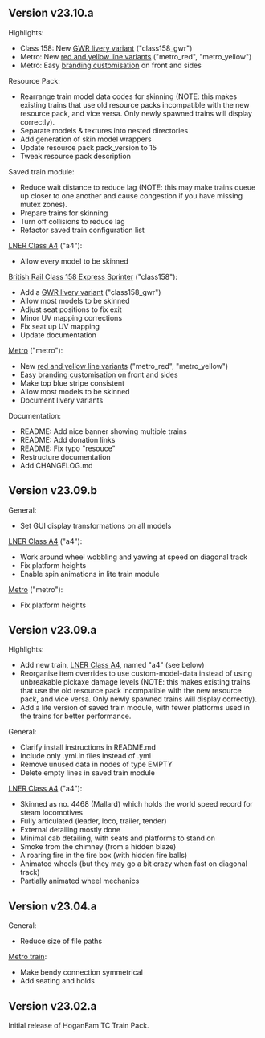 Version v23.10.a
----------------

Highlights:
 - Class 158: New [GWR livery variant](docs/class158.md#variants) ("class158\_gwr")
 - Metro: New [red and yellow line variants](docs/metro.md#variants) ("metro\_red", "metro\_yellow")
 - Metro: Easy [branding customisation](docs/metro.md#customisation) on front and sides

Resource Pack:
 - Rearrange train model data codes for skinning (NOTE: this makes existing
   trains that use old resource packs incompatible with the new resource pack,
   and vice versa. Only newly spawned trains will display correctly).
 - Separate models & textures into nested directories
 - Add generation of skin model wrappers
 - Update resource pack pack\_version to 15
 - Tweak resource pack description

Saved train module:
 - Reduce wait distance to reduce lag (NOTE: this may make trains queue up
   closer to one another and cause congestion if you have missing mutex zones).
 - Prepare trains for skinning
 - Turn off collisions to reduce lag
 - Refactor saved train configuration list

[LNER Class A4](docs/a4.md) ("a4"):
 - Allow every model to be skinned

[British Rail Class 158 Express Sprinter](docs/class158.md) ("class158"):
 - Add a [GWR livery variant](docs/class158.md#variants) ("class158\_gwr")
 - Allow most models to be skinned
 - Adjust seat positions to fix exit
 - Minor UV mapping corrections
 - Fix seat up UV mapping
 - Update documentation

[Metro](docs/metro.md) ("metro"):
 - New [red and yellow line variants](docs/metro.md#variants) ("metro\_red", "metro\_yellow")
 - Easy [branding customisation](docs/metro.md#customisation) on front and sides
 - Make top blue stripe consistent
 - Allow most models to be skinned
 - Document livery variants

Documentation:
 - README: Add nice banner showing multiple trains
 - README: Add donation links
 - README: Fix typo "resouce"
 - Restructure documentation
 - Add CHANGELOG.md


Version v23.09.b
----------------

General:
 - Set GUI display transformations on all models

[LNER Class A4](docs/a4.md) ("a4"):
 - Work around wheel wobbling and yawing at speed on diagonal track
 - Fix platform heights
 - Enable spin animations in lite train module

[Metro](docs/metro.md) ("metro"):
 - Fix platform heights


Version v23.09.a
----------------

Highlights:
 - Add new train, [LNER Class A4](docs/a4.md), named "a4" (see below)
 - Reorganise item overrides to use custom-model-data instead of using
   unbreakable pickaxe damage levels (NOTE: this makes existing trains
   that use the old resource pack incompatible with the new resource
   pack, and vice versa. Only newly spawned trains will display
   correctly).
 - Add a lite version of saved train module, with fewer platforms used
   in the trains for better performance.

General:
 - Clarify install instructions in README.md
 - Include only .yml.in files instead of .yml
 - Remove unused data in nodes of type EMPTY
 - Delete empty lines in saved train module

[LNER Class A4](docs/a4.md) ("a4"):
 - Skinned as no. 4468 (Mallard) which holds the world speed record
   for steam locomotives
 - Fully articulated (leader, loco, trailer, tender)
 - External detailing mostly done
 - Minimal cab detailing, with seats and platforms to stand on
 - Smoke from the chimney (from a hidden blaze)
 - A roaring fire in the fire box (with hidden fire balls)
 - Animated wheels (but they may go a bit crazy when fast on diagonal
   track)
 - Partially animated wheel mechanics


Version v23.04.a
----------------

General:
 - Reduce size of file paths

[Metro train](docs/metro.md):
 - Make bendy connection symmetrical
 - Add seating and holds


Version v23.02.a
----------------

Initial release of HoganFam TC Train Pack.
